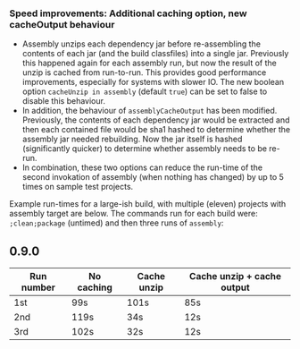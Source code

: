 ### Speed improvements: Additional caching option, new cacheOutput behaviour

* Assembly unzips each dependency jar before re-assembling the contents of each jar (and the build classfiles) into a single jar. Previously this happened again for each assembly run, but now the result of the unzip is cached from run-to-run. This provides good performance improvements, especially for systems with slower IO. The new boolean option `cacheUnzip in assembly` (default `true`) can be set to false to disable this behaviour.
* In addition, the behaviour of `assemblyCacheOutput` has been modified. Previously, the contents of each dependency jar would be extracted and then each contained file would be sha1 hashed to determine whether the assembly jar needed rebuilding. Now the jar itself is hashed (significantly quicker) to determine whether assembly needs to be re-run.
* In combination, these two options can reduce the run-time of the second invokation of assembly (when nothing has changed) by up to 5 times on sample test projects.

Example run-times for a large-ish build, with multiple (eleven) projects with assembly target are below. The commands run for each build were: `;clean;package` (untimed) and then three runs of `assembly`:

## 0.9.0
Run number | No caching | Cache unzip | Cache unzip + cache output
---- | --- | --- | ---
1st | 99s | 101s | 85s
2nd | 119s | 34s | 12s
3rd | 102s | 32s | 12s

  [83]: https://github.com/sbt/sbt-assembly/pull/83
  
  
